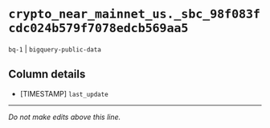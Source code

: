 # `crypto_near_mainnet_us._sbc_98f083fcdc024b579f7078edcb569aa5`
`bq-1` | `bigquery-public-data`

## Column details
* [TIMESTAMP] `last_update`

-------------------------------------------------------------------------------
*Do not make edits above this line.*
